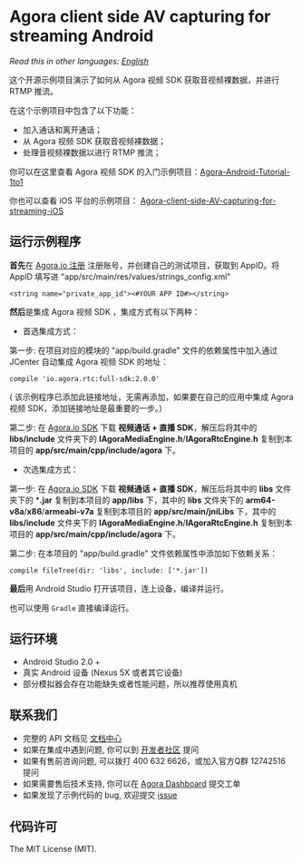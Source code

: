 # Agora client side AV capturing for streaming Android


*Read this in other languages: [English](README.en.md)*

这个开源示例项目演示了如何从 Agora 视频 SDK 获取音视频裸数据，并进行 RTMP 推流。

在这个示例项目中包含了以下功能：

- 加入通话和离开通话；
- 从 Agora 视频 SDK 获取音视频裸数据；
- 处理音视频裸数据以进行 RTMP 推流；

你可以在这里查看 Agora 视频 SDK 的入门示例项目：[Agora-Android-Tutorial-1to1](https://github.com/AgoraIO/Agora-Android-Tutorial-1to1)

你也可以查看 iOS 平台的示例项目： [Agora-client-side-AV-capturing-for-streaming-iOS](https://github.com/AgoraIO/Agora-client-side-AV-capturing-for-streaming-iOS)

## 运行示例程序
**首先**在 [Agora.io 注册](https://dashboard.agora.io/cn/signup/) 注册账号，并创建自己的测试项目，获取到 AppID。将 AppID 填写进 "app/src/main/res/values/strings_config.xml"

```
<string name="private_app_id"><#YOUR APP ID#></string>
```

**然后**是集成 Agora 视频 SDK ，集成方式有以下两种：

- 首选集成方式：

第一步: 在项目对应的模块的 "app/build.gradle" 文件的依赖属性中加入通过 JCenter 自动集成 Agora 视频 SDK 的地址：

```
compile 'io.agora.rtc:full-sdk:2.0.0'
```

( 该示例程序已添加此链接地址，无需再添加，如果要在自己的应用中集成 Agora 视频 SDK，添加链接地址是最重要的一步。）

第二步: 在 [Agora.io SDK](https://www.agora.io/cn/download/) 下载 **视频通话 + 直播 SDK**，解压后将其中的 **libs/include** 文件夹下的 **IAgoraMediaEngine.h**/**IAgoraRtcEngine.h** 复制到本项目的 **app/src/main/cpp/include/agora** 下。


- 次选集成方式：

第一步: 在 [Agora.io SDK](https://www.agora.io/cn/download/) 下载 **视频通话 + 直播 SDK**，解压后将其中的 **libs** 文件夹下的 ***.jar** 复制到本项目的 **app/libs** 下，其中的 **libs** 文件夹下的 **arm64-v8a**/**x86**/**armeabi-v7a** 复制到本项目的 **app/src/main/jniLibs** 下，其中的 **libs/include** 文件夹下的 **IAgoraMediaEngine.h**/**IAgoraRtcEngine.h** 复制到本项目的 **app/src/main/cpp/include/agora** 下。


第二步: 在本项目的 "app/build.gradle" 文件依赖属性中添加如下依赖关系：

```
compile fileTree(dir: 'libs', include: ['*.jar'])
```

**最后**用 Android Studio 打开该项目，连上设备，编译并运行。

也可以使用 `Gradle` 直接编译运行。

## 运行环境
- Android Studio 2.0 +
- 真实 Android 设备 (Nexus 5X 或者其它设备)
- 部分模拟器会存在功能缺失或者性能问题，所以推荐使用真机

## 联系我们

- 完整的 API 文档见 [文档中心](https://docs.agora.io/cn/)
- 如果在集成中遇到问题, 你可以到 [开发者社区](https://dev.agora.io/cn/) 提问
- 如果有售前咨询问题, 可以拨打 400 632 6626，或加入官方Q群 12742516 提问
- 如果需要售后技术支持, 你可以在 [Agora Dashboard](https://dashboard.agora.io) 提交工单
- 如果发现了示例代码的 bug, 欢迎提交 [issue](https://github.com/AgoraIO/Agora-client-side-AV-capturing-for-streaming-Android/issues)

## 代码许可

The MIT License (MIT).
